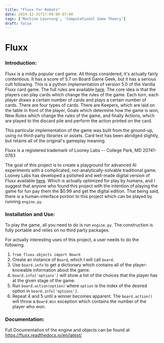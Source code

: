 ```yaml
---
title: "Fluxx for Robots"
date: 2019-12-31T17:09:00-07:00
tags: ['Machine Learning', 'Computational Game Theory']
draft: false
---
```


# Fluxx

### Introduction:

Fluxx is a mildly popular card game. All things considered, it's
actually fairly contentious. It has a score of 5.7 on Board Game Geek,
but it has a serious cult following. This is a python implementation of
version 5.0 of the Vanilla Fluxx card game. The full rules are available
[here](https://www.looneylabs.com/sites/default/files/literature/Fluxx5.0_Rules.pdf).
The core idea is that the players can play cards which change the rules
of the game. Each turn, each player draws a certain number of cards and
plays a certain number of cards. There are four types of cards. There
are Keepers, which are laid on the table in front of the player, Goals
which determine how the game is won, New Rules which change the rules of
the game, and finally Actions, which are played to the discard pile and
perform the action printed on the card.

This particular implementation of the game was built from the ground-up,
using no third-party libraries or assets. Card text has been abridged
slightly, but retains all of the original's gameplay meaning.

Fluxx is a registered trademark of Looney Labs -- College Park, MD 20741-0763

The goal of this project is to create a playground for advanced AI
experiments with a complicated, not-analytically-solvable traditional
game. Looney Labs has developed a polished and well-made digital version
of Fluxx available
[here](https://www.looneylabs.com/news/digital-fluxx-back-now-android-too).
Which is actually optimized for play by humans, and I suggest that
anyone who found this project with the intention of playing the game for
fun pay them the $0.99 and get the digital edition. That being said,
there is a human-interface portion to this project which can be played
by running `engine.py`.




### Installation and Use:

To play the game, all you need to do is run `engine.py`. The
construction is fully portable and relies on no third party packages.

For actually interesting uses of this project, a user needs to do the
following.

1. `from fluxx.objects import Board`
1. Create an instance of `Board`, which I will call `board`.
1. Use `board.info` to get a dictionary which contains all of the
  player-knowable information about the game.
4. `board.info['options']` will show a list of the choices that the
   player has at the given stage of the game.
5. Run `board.action(option)` where `option` is the index of the desired
   option in `board.info['options']`.
6. Repeat 4 and 5 until a winner becomes apparent. The `board.action()`
   will throw a `Board.Win` exception which contains the number of the
   player who won.

### Documentation:

Full Documentation of the engine and objects can be found at
https://fluxx.readthedocs.io/en/latest/
